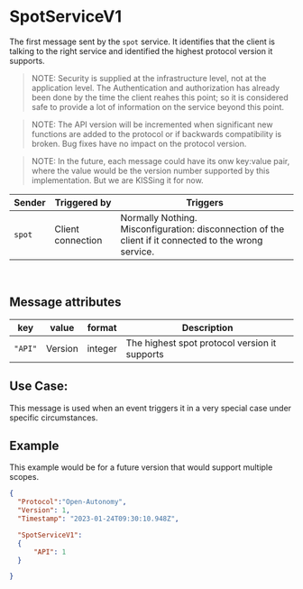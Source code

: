 # SpotServiceV1
The first message sent by the `spot` service.  It identifies that the client is talking to the right service and identified the highest protocol version it supports.

> NOTE: Security is supplied at the infrastructure level, not at the application level.  The Authentication and authorization has already been done by the time the client reahes this point;  so it is considered safe to provide a lot of information on the service beyond this point.

> NOTE: The API version will be incremented when significant new functions are added to the protocol or if backwards compatibility is broken.  Bug fixes have no impact on the protocol version.

> NOTE: In the future, each message could have its onw key:value pair, where the value would be the version number supported by this implementation.  But we are KISSing it for now.

|Sender| Triggered by | Triggers|
|---|---|---|
| `spot`  | Client connection | Normally Nothing. <br>  Misconfiguration: disconnection of the client if it connected to the wrong service. |

<br>

## Message attributes
|key |value |format | Description|
|---|:---:|:---:|---|
|`"API"`| Version| integer|The highest spot protocol version it supports|


## Use Case:
This message is used when an event triggers it in a very special case under specific circumstances.

## Example
This example would be for a future version that would support multiple scopes.
```json
{
  "Protocol":"Open-Autonomy",
  "Version": 1,
  "Timestamp": "2023-01-24T09:30:10.948Z",

  "SpotServiceV1":
  {
	  "API": 1
  }

}
```
